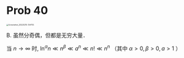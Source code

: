 # Prob 40

<img src="../../../../../../../.media/Screenshot_20220215-134755.jpg" alt="Screenshot_20220215-134755" style="zoom:33%;" />

B. 虽然分奇偶，但都是无穷大量．

当 $n\to\infty$ 时, $\ln^\alpha{n}\ll n^\beta \ll a^n \ll n! \ll n^n$ （其中 $\alpha>0, \beta >0, a>1$ ）
